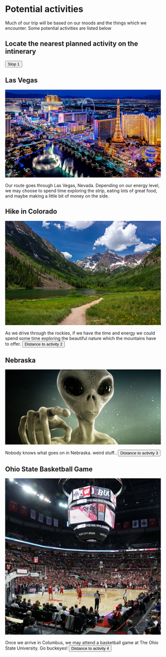 <!--- This section is Cascading Style Sheet (CSS) and applies to HTML -->
<style>
/* "row style" is flexible size and aligns pictures in center */
.row {
  align-items: center;
  display: flex;
}

/* "column style" is one-third of the width with padding */
.column {
  flex: 33.33%;
  padding: 5px;
}
</style>
# Potential activities
Much of our trip will be based on our moods and the things which we encounter. Some potential activities are listed below

<html>
<body>

<h2>Locate the nearest planned activity on the intinerary</h2>

<input type="button" onclick="alert('The Bellagio Hotel & Casino is 4 hours and 46 minutes away or 307 miles.')" value="Stop 1">

</body>
</html>

## Las Vegas

![](images/vegas.jpg)

Our route goes through Las Vegas, Nevada. Depending on our energy level, we may choose to spend time exploring the strip, eating lots of great food, and maybe making a little bit of money on the side.

## Hike in Colorado

![](images/colorado.jpg)

As we drive through the rockies, if we have the time and energy we could spend some time exploring the beautiful nature which the mountains have to offer.
<input type="button" onclick="alert('The Colorado hike which is in boulder is a 16 hour and 28 minute drive or 1,074 miles.')" value="Distance to activity 2">

## Nebraska

![](images/Aliens.jpg)

Nobody knows what goes on in Nebraska. weird stuff..
<input type="button" onclick="alert('The Nebraska emptiness is a 20 hours and 28 minute drive or 1,375 miles.')" value="Distance to activity 3">

## Ohio State Basketball Game

![](images/ohiostate.jpg)

Once we arrive in Columbus, we may attend a basketball game at The Ohio State University. Go buckeyes!
<input type="button" onclick="alert('The Ohio State University is a 33 hour drive or 2,243 miles.')" value="Distance to activity 4">